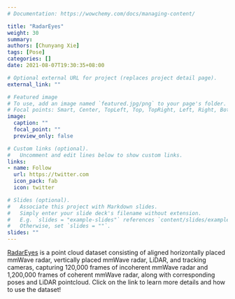 ```yaml
---
# Documentation: https://wowchemy.com/docs/managing-content/

title: "RadarEyes"
weight: 30
summary: 
authors: [Chunyang Xie]
tags: [Pose]
categories: []
date: 2021-08-07T19:30:35+08:00

# Optional external URL for project (replaces project detail page).
external_link: ""

# Featured image
# To use, add an image named `featured.jpg/png` to your page's folder.
# Focal points: Smart, Center, TopLeft, Top, TopRight, Left, Right, BottomLeft, Bottom, BottomRight.
image: 
  caption: ""
  focal_point: ""
  preview_only: false

# Custom links (optional).
#   Uncomment and edit lines below to show custom links.
links:
- name: Follow
  url: https://twitter.com
  icon_pack: fab
  icon: twitter

# Slides (optional).
#   Associate this project with Markdown slides.
#   Simply enter your slide deck's filename without extension.
#   E.g. `slides = "example-slides"` references `content/slides/example-slides.md`.
#   Otherwise, set `slides = ""`.
slides: ""
---
```


[RadarEyes](https://github.com/ruixv/RadarEyes?tab=readme-ov-file) is a point cloud dataset consisting of aligned horizontally placed mmWave radar, vertically placed mmWave radar, LiDAR, and tracking cameras, capturing 120,000 frames of incoherent mmWave radar and 1,200,000 frames of coherent mmWave radar, along with corresponding poses and LiDAR pointcloud. Click on the link to learn more details and how to use the dataset!


